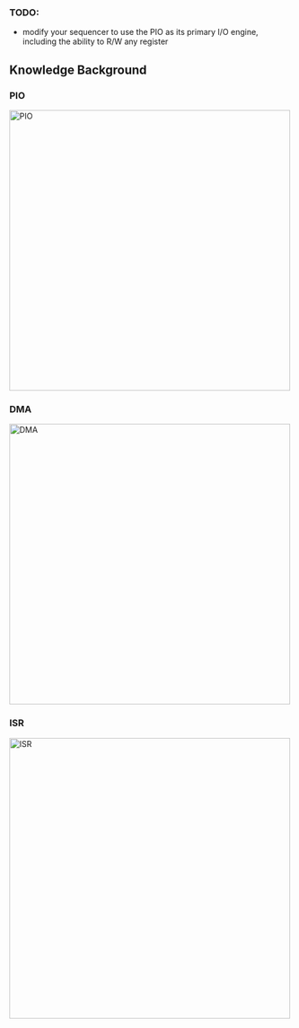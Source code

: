 ### TODO:

- modify your sequencer to use the PIO as its primary I/O engine, including the ability to R/W any register 

## Knowledge Background

### PIO

<img width="500" alt="PIO" src="https://user-images.githubusercontent.com/87698138/202053845-9b1fc7c9-7e43-4745-8665-b60f606b7e16.png">


### DMA

<img width="500" alt="DMA" src="https://user-images.githubusercontent.com/87698138/202053899-606a6459-9b63-4c1a-a43a-dda063421817.png">

### ISR

<img width="500" alt="ISR" src="https://user-images.githubusercontent.com/87698138/202053950-e754dfd9-1913-4d67-9ff9-c2de96abd07b.png">

